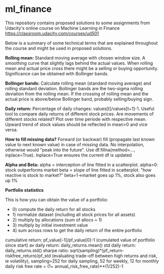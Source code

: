 # ml_finance


This repository contains proposed solutions to some assignments from Udacity's online course on Machine Learning in Finance https://classroom.udacity.com/courses/ud501


Below is a summary of some technical terms that are explained throughout the course and might be used in proposed solutions.

<b>Rolling mean:</b>
Standard moving average with chosen window size. A smoothing curve that slightly lags behind the actual values. When rolling mean and actual price cross there might be a selling or buying opportunity. Significance can be obtained with Bollinger bands.

<b>Bollinger bands:</b>
Calculate rolling mean (standard moving average) and rolling standard deviation. Bollinger bands are the two-sigma rolling deviation from the rolling mean. If the crossing of rolling mean and the actual price is above/below Bollinger band, probably selling/buying sign.

<b>Daily return:</b>
Percentage of daily changes: values[t]/values[t+1]-1. Useful tool to compare daily returns of different stock prices. Are movements of different stocks related? Plot over time periode with respective mean. Upward trend of stock values should be reflected in mean>0 and vice versa.

<b>How to fill missing data?</b>
Forward (or backwar) fill (propagate last known value to next known value) in case of missing data. No interpolation, otherwise would "peak into the future". Use df.fillna(method=..., inplace=True). Inplace=True ensures the current df is updated

<b>Alpha and Beta:</b>
alpha = interception of line fitted in a scatterplot. alpha>0: stock outperforms market
beta = slope of line fitted in scatterplot. "how reactive is stock to market?" beta=1->market goes up 1%, stock also goes up  1%

<b>Portfolio statistics</b>
  
This is how you can obtain the value of a portfolio:
<ul>
  <li>0) compute the daily return for all stocks</li> 
  <li>1) normalize dataset (including all stock prices for all assets)</li>
  <li>2) multiply by allocations (sum of allocs = 1)</li>
  <li>3) multiply by initial investment value</li>
  <li>4) sum across rows to get the daily return of the entire portfolio</li>
</ul>

cumulative return: pf_value[-1]/pf_value[0]-1 (cumulated value of portfolio since start)
av daily return: daily_returns.mean()
std daily return: daily_returns.std()
sharpe ratio: sqrt(sampling)*(pf_return-riskfree_return)/pf_std (evaluating trade-off between high returns and risk, ie volatility), sampling=252 for daily sampling, 52 for weekly, 12 for monthly
daily risk free rate = (1+ annual_risk_free_rate)**(1/252)-1
